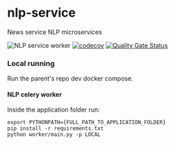# nlp-service
News service NLP microservices

![NLP service worker](https://github.com/DeejayRevok/nlp-service/workflows/NLP%20Services/badge.svg)
[![codecov](https://codecov.io/gh/DeejayRevok/nlp-service/branch/develop/graph/badge.svg?token=Iy48oweqr3)](https://codecov.io/gh/DeejayRevok/nlp-service)
[![Quality Gate Status](https://sonarcloud.io/api/project_badges/measure?project=DeejayRevok_nlp-service&metric=alert_status)](https://sonarcloud.io/dashboard?id=DeejayRevok_nlp-service)

### Local running

Run the parent's repo dev docker compose.

#### NLP celery worker
Inside the application folder run:
```
export PYTHONPATH={FULL_PATH_TO_APPLICATION_FOLDER}
pip install -r requirements.txt
python worker/main.py -p LOCAL
```

